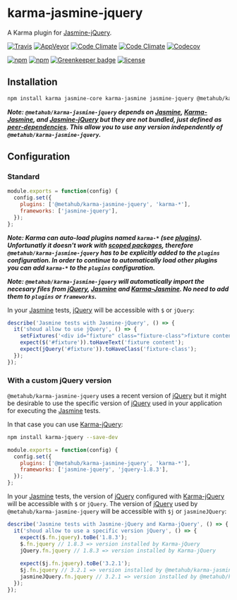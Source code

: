 # **karma-jasmine-jquery**

A Karma plugin for [Jasmine-jQuery](https://github.com/velesin/jasmine-jquery).

[![Travis](https://img.shields.io/travis/vanduynslagerp/karma-jasmine-jquery.svg)](https://travis-ci.org/vanduynslagerp/karma-jasmine-jquery)
[![AppVeyor](https://img.shields.io/appveyor/ci/vanduynslagerp/karma-jasmine-jquery.svg)](https://ci.appveyor.com/project/vanduynslagerp/karma-jasmine-jquery)
[![Code Climate](https://img.shields.io/codeclimate/github/vanduynslagerp/karma-jasmine-jquery.svg)](https://codeclimate.com/github/vanduynslagerp/karma-jasmine-jquery)
[![Code Climate](https://img.shields.io/codeclimate/issues/github/vanduynslagerp/karma-jasmine-jquery.svg)](https://codeclimate.com/github/vanduynslagerp/karma-jasmine-jquery/issues)
[![Codecov](https://img.shields.io/codecov/c/github/vanduynslagerp/karma-jasmine-jquery.svg)](https://codecov.io/gh/vanduynslagerp/karma-jasmine-jquery)

[![npm](https://img.shields.io/npm/v/@metahub/karma-jasmine-jquery.svg)](https://www.npmjs.com/package/@metahub/karma-jasmine-jquery)
[![npm](https://img.shields.io/npm/dt/@metahub/karma-jasmine-jquery.svg)](https://www.npmjs.com/package/@metahub/karma-jasmine-jquery)
[![Greenkeeper badge](https://badges.greenkeeper.io/vanduynslagerp/karma-jasmine-jquery.svg)](https://greenkeeper.io/)
[![license](https://img.shields.io/github/license/vanduynslagerp/karma-jasmine-jquery.svg)](https://github.com/vanduynslagerp/karma-jasmine-jquery/blob/master/LICENSE)

## Installation

```bash
npm install karma jasmine-core karma-jasmine jasmine-jquery @metahub/karma-jasmine-jquery --save-dev
```
**_Note: `@metahub/karma-jasmine-jquery` depends on [Jasmine](https://github.com/jasmine/jasmine), [Karma-Jasmine](https://github.com/karma-runner/karma-jasmine), and [Jasmine-jQuery](https://github.com/velesin/jasmine-jquery) but they are not bundled, just defined as [peer-dependencies](https://nodejs.org/en/blog/npm/peer-dependencies). This allow you to use any version independently of `@metahub/karma-jasmine-jquery`._**

## Configuration

### Standard

```js
module.exports = function(config) {
  config.set({
    plugins: ['@metahub/karma-jasmine-jquery', 'karma-*'],
    frameworks: ['jasmine-jquery'],
  });
};
```
**_Note: Karma can auto-load plugins named `karma-*` (see [plugins](http://karma-runner.github.io/1.0/config/plugins.html)). Unfortunatly it doesn't work with [scoped packages](https://docs.npmjs.com/misc/scope), therefore `@metahub/karma-jasmine-jquery` has to be explicitly added to the `plugins` configuration. In order to continue to automatically load other plugins you can add `karma-*` to the `plugins` configuration._**

**_Note: `@metahub/karma-jasmine-jquery` will automatically import the necesary files from [jQuery](https://github.com/jquery/jquery), [Jasmine](https://github.com/jasmine/jasmine) and [Karma-Jasmine](https://github.com/karma-runner/karma-jasmine). No need to add them to `plugins` or `frameworks`._**

In your [Jasmine](https://github.com/jasmine/jasmine) tests, [jQuery](https://github.com/jquery/jquery) will be accessible with `$` or `jQuery`:
```js
describe('Jasmine tests with Jasmine-jQuery', () => {
  it('shoud allow to use jQuery', () => {
    setFixtures('<div id="fixture" class="fixture-class">fixture content</div>');
    expect($('#fixture')).toHaveText('fixture content');
    expect(jQuery('#fixture')).toHaveClass('fixture-class');
  });
});
```

### With a custom jQuery version
`@metahub/karma-jasmine-jquery` uses a recent version of [jQuery](https://github.com/jquery/jquery) but it might be desirable to use the specific version of [jQuery](https://github.com/jquery/jquery) used in your application for executing the [Jasmine](https://github.com/jasmine/jasmine) tests.

In that case you can use [Karma-jQuery](https://github.com/scf2k/karma-jquery):
```bash
npm install karma-jquery --save-dev
```

```js
module.exports = function(config) {
  config.set({
    plugins: ['@metahub/karma-jasmine-jquery', 'karma-*'],
    frameworks: ['jasmine-jquery', 'jquery-1.8.3'],
  });
};
```

In your [Jasmine](https://github.com/jasmine/jasmine) tests, the version of [jQuery](https://github.com/jquery/jquery) configured with [Karma-jQuery](https://github.com/scf2k/karma-jquery) will be accessible with `$` or `jQuery`. The version of [jQuery](https://github.com/jquery/jquery) used by `@metahub/karma-jasmine-jquery` will be accessible with `$j` or `jasmineJQuery`:
```js
describe('Jasmine tests with Jasmine-jQuery and Karma-jQuery', () => {
  it('shoud allow to use a specific version jQuery', () => {
    expect($.fn.jquery).toBe('1.8.3');
    $.fn.jquery // 1.8.3 => version installed by Karma-jQuery
    jQuery.fn.jquery // 1.8.3 => version installed by Karma-jQuery
    
    expect($j.fn.jquery).toBe('3.2.1');
    $j.fn.jquery // 3.2.1 => version installed by @metahub/karma-jasmine-jquery
    jasmineJQuery.fn.jquery // 3.2.1 => version installed by @metahub/karma-jasmine-jquery
  });
});
```
